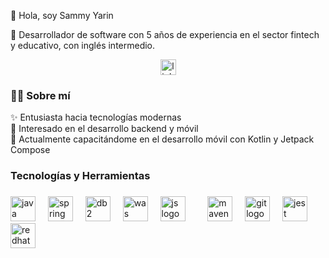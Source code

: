 
<p align="left">👋 Hola, soy Sammy Yarin</p>
<p align="left">🚀 Desarrollador de software con 5 años de experiencia en el sector fintech y educativo, con inglés intermedio.</p>

<div align="center">
  <a href="https://www.linkedin.com/in/sammy-yarin/" target="_blank"><img src="https://img.shields.io/static/v1?message=LinkedIn&logo=linkedin&label=&color=0077B5&logoColor=white&labelColor=&style=for-the-badge" height="25" alt="linkedin logo"  /></a>
</div>

###

<h3 align="left">👩‍💻  Sobre mí</h3>
<p align="left">✨ Entusiasta hacia tecnologías modernas<br>👀 Interesado en el desarrollo backend y móvil<br>🎯 Actualmente capacitándome en el desarrollo móvil con Kotlin y Jetpack Compose

###

<h3 align="left">Tecnologías y Herramientas</h3>

###

<div align="left">
  <img src="https://cdn.jsdelivr.net/gh/devicons/devicon/icons/java/java-original.svg" height="40" alt="java logo" title="Java"  />
  <img width="12" />
  <img src="https://cdn.jsdelivr.net/gh/devicons/devicon/icons/spring/spring-original.svg" height="40" alt="spring logo"  title="Spring"/>
  <img width="12" />
  <img src="https://encrypted-tbn0.gstatic.com/images?q=tbn:ANd9GcQ7i6_kxg0j1s7A3wjYE1lCicR0Lq6zNg2--g&s" height="40" alt="db2 logo"  title="IBM DB2"/>
  <img width="12" />
  <img src="https://encrypted-tbn0.gstatic.com/images?q=tbn:ANd9GcS23Oe-IpXXRJ9kMNP3xKebDTsHqaKsO1caRAilZSRJ_MBFA7MLCDYGvH34Uy_zAEiW-AI" height="40" alt="was logo" title="IBM Websphere Application Server"  />
<img width="12" />
  <img src="https://cdn.jsdelivr.net/gh/devicons/devicon/icons/javascript/javascript-original.svg" height="40" alt="js logo" title="Javascript"  />
  <img width="12" />
  <img width="12" />
  <img src="https://www.thymeleaf.org/doc/images/thymeleaf.png" height="40" alt="maven logo"  title="Thymeleaf"/>
  <img width="12" />
  <img src="https://cdn.jsdelivr.net/gh/devicons/devicon/icons/git/git-original.svg" 
  height="40" alt="git logo" title="Git" />
      <img width="12" />
  <img src="https://cdn-icons-png.flaticon.com/512/5968/5968875.png" height="40" alt="jest logo"  title="Jira"/>
<!--  <img width="12" />
  <img src="https://cdn.jsdelivr.net/gh/devicons/devicon/icons/gradle/gradle-original.svg" height="40" alt="gradle logo"  title="Gradle"/>
  <img width="12" />
  <img src="https://cdn.jsdelivr.net/gh/devicons/devicon/icons/maven/maven-original.svg" height="40" alt="maven logo"  title="Maven"/> -->
  <img width="12" />
  <img src="https://cdn1.iconfinder.com/data/icons/Futurosoft%20Icons%200.5.2/128x128/apps/redhat.png" height="40" alt="redhat logo" title="RHEL" />



</div>



###
